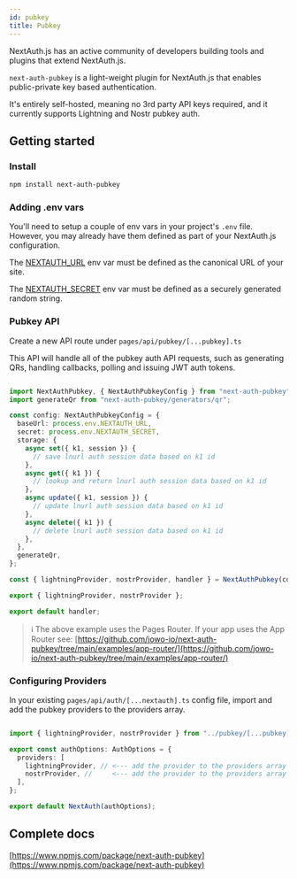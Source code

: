 ```yaml
---
id: pubkey
title: Pubkey
---
```


NextAuth.js has an active community of developers building tools and plugins that extend NextAuth.js.

`next-auth-pubkey` is a light-weight plugin for NextAuth.js that enables public-private key based authentication.

It's entirely self-hosted, meaning no 3rd party API keys required, and it currently supports Lightning and Nostr pubkey auth.

## Getting started

### Install

```bash npm2yarn2pnpm
npm install next-auth-pubkey
```

### Adding .env vars

You'll need to setup a couple of env vars in your project's `.env` file. However, you may already have them defined as part of your NextAuth.js configuration.

The [NEXTAUTH_URL](/configuration/options#nextauth_url) env var must be defined as the canonical URL of your site.

The [NEXTAUTH_SECRET](/configuration/options#nextauth_secret) env var must be defined as a securely generated random string.

### Pubkey API

Create a new API route under `pages/api/pubkey/[...pubkey].ts`

This API will handle all of the pubkey auth API requests, such as generating QRs, handling callbacks, polling and issuing JWT auth tokens.

```ts title="@/pages/api/pubkey/[...pubkey].ts"

import NextAuthPubkey, { NextAuthPubkeyConfig } from "next-auth-pubkey";
import generateQr from "next-auth-pubkey/generators/qr";

const config: NextAuthPubkeyConfig = {
  baseUrl: process.env.NEXTAUTH_URL,
  secret: process.env.NEXTAUTH_SECRET,
  storage: {
    async set({ k1, session }) {
      // save lnurl auth session data based on k1 id
    },
    async get({ k1 }) {
      // lookup and return lnurl auth session data based on k1 id
    },
    async update({ k1, session }) {
      // update lnurl auth session data based on k1 id
    },
    async delete({ k1 }) {
      // delete lnurl auth session data based on k1 id
    },
  },
  generateQr,
};

const { lightningProvider, nostrProvider, handler } = NextAuthPubkey(config);

export { lightningProvider, nostrProvider };

export default handler;
```

> ℹ️ The above example uses the Pages Router. If your app uses the App Router see:
> [https://github.com/jowo-io/next-auth-pubkey/tree/main/examples/app-router/](https://github.com/jowo-io/next-auth-pubkey/tree/main/examples/app-router/)

### Configuring Providers

In your existing `pages/api/auth/[...nextauth].ts` config file, import and add the pubkey providers to the providers array.

```ts title="@/pages/api/pubkey/[...pubkey].ts"

import { lightningProvider, nostrProvider } from "../pubkey/[...pubkey]"; // <--- import the providers from the pubkey API route

export const authOptions: AuthOptions = {
  providers: [
    lightningProvider, // <--- add the provider to the providers array
    nostrProvider, //     <--- add the provider to the providers array
  ],
};

export default NextAuth(authOptions);
```

## Complete docs

[https://www.npmjs.com/package/next-auth-pubkey](https://www.npmjs.com/package/next-auth-pubkey)

